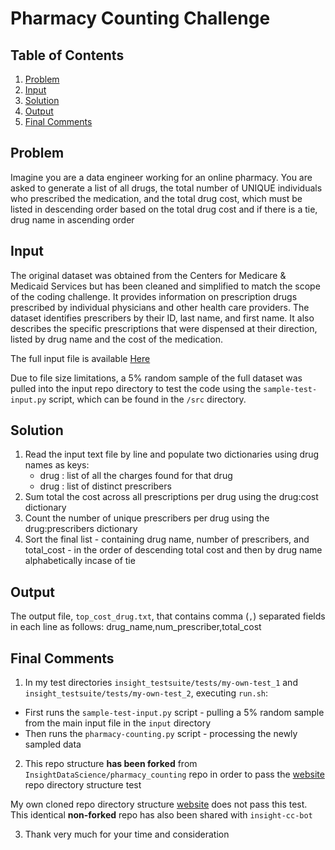 # Pharmacy Counting Challenge 

## Table of Contents
1. [Problem](README.md#problem)
1. [Input](README.md#input)
1. [Solution](README.md#solution)
1. [Output](README.md#output)
1. [Final Comments](README.md#final-comments)

## Problem 

Imagine you are a data engineer working for an online pharmacy. You are asked to generate a list of all drugs, the total number of UNIQUE individuals who prescribed the medication, and the total drug cost, which must be listed in descending order based on the total drug cost and if there is a tie, drug name in ascending order 

## Input

The original dataset was obtained from the Centers for Medicare & Medicaid Services but has been cleaned and simplified to match the scope of the coding challenge. It provides information on prescription drugs prescribed by individual physicians and other health care providers. The dataset identifies prescribers by their ID, last name, and first name.  It also describes the specific prescriptions that were dispensed at their direction, listed by drug name and the cost of the medication. 

The full input file is available <a href="https://drive.google.com/file/d/1fxtTLR_Z5fTO-Y91BnKOQd6J0VC9gPO3/view?usp=sharing">Here</a> 

Due to file size limitations, a 5% random sample of the full dataset was pulled into the input repo directory to test the code using the `sample-test-input.py` script, which can be found in the `/src` directory. 
 
## Solution 

1. Read the input text file by line and populate two dictionaries using drug names as keys:
    * drug : list of all the charges found for that drug 
    * drug : list of distinct prescribers
2. Sum total the cost across all prescriptions per drug using the drug:cost dictionary  
3. Count the number of unique prescribers per drug using the drug:prescribers dictionary
4. Sort the final list  - containing drug name, number of prescribers, and total_cost - in the order of descending total cost and then by drug name alphabetically incase of tie      

## Output 

The output file, `top_cost_drug.txt`, that contains comma (`,`) separated fields in each line as follows: drug_name,num_prescriber,total_cost

## Final Comments 

1. In my test directories `insight_testsuite/tests/my-own-test_1` and `insight_testsuite/tests/my-own-test_2`, executing `run.sh`:  
* First runs the `sample-test-input.py` script - pulling a 5% random sample from the main input file in the `input` directory   
* Then runs the `pharmacy-counting.py` script - processing the newly sampled data 

2. This repo structure **has been forked** from `InsightDataScience/pharmacy_counting` repo in order to pass the <a href="http://ec2-18-210-131-67.compute-1.amazonaws.com/test-my-repo-link">website</a> repo directory structure test  

My own cloned repo directory structure <a href="https://github.com/dmitriyboyuk/pharmacy_counting-master">website</a> does not pass this test. This identical **non-forked** repo has also been shared with `insight-cc-bot` 

3. Thank very much for your time and consideration

